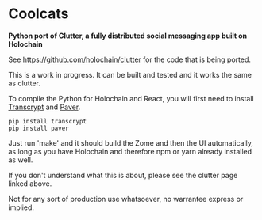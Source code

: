 # Coolcats
**Python port of Clutter, a fully distributed social messaging app built on Holochain**

See https://github.com/holochain/clutter for the code that is being ported.

This is a work in progress. It can be built and tested and it works the same as clutter.

To compile the Python for Holochain and React, you will first need to install
[Transcrypt](https://www.transcrypt.org) and [Paver](https://pythonhosted.org/Paver).

    pip install transcrypt
    pip install paver

Just run 'make' and it should build the Zome and then the UI automatically, as
long as you have Holochain and therefore npm or yarn already installed as well.

If you don't understand what this is about, please see the clutter page linked above.

Not for any sort of production use whatsoever, no warrantee express or implied.
